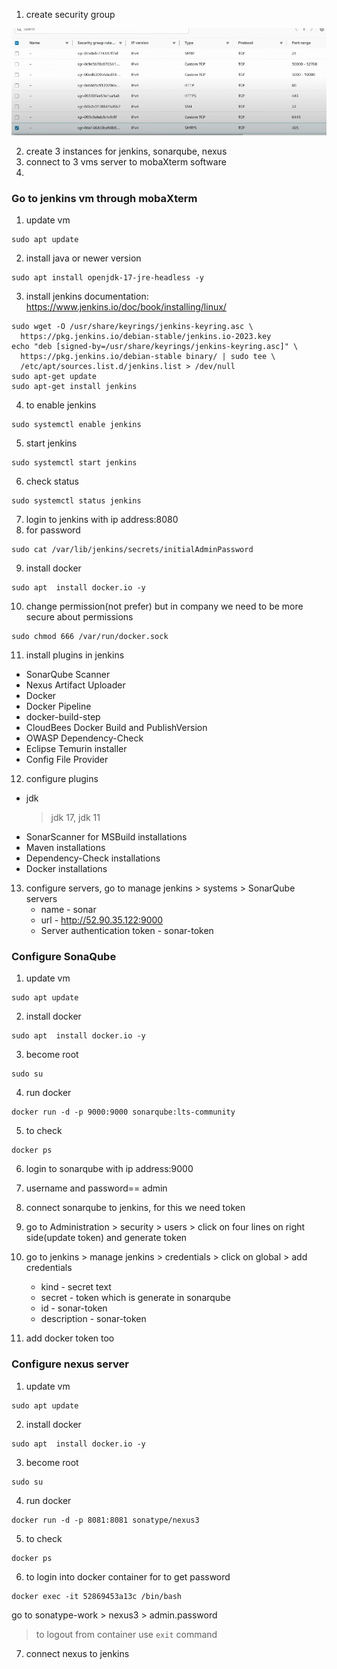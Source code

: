 1. create security group
   
![image alt](https://github.com/KarampudiKarthik/Devops-Projects/blob/main/images/2.PNG?raw=true)

2. create 3 instances for jenkins, sonarqube, nexus
3. connect to 3 vms server to mobaXterm software
4. 
### Go to jenkins vm through mobaXterm
1. update vm
```
sudo apt update
```

2. install java or newer version
```
sudo apt install openjdk-17-jre-headless -y
```
3. install jenkins
documentation: https://www.jenkins.io/doc/book/installing/linux/
```
sudo wget -O /usr/share/keyrings/jenkins-keyring.asc \
  https://pkg.jenkins.io/debian-stable/jenkins.io-2023.key
echo "deb [signed-by=/usr/share/keyrings/jenkins-keyring.asc]" \
  https://pkg.jenkins.io/debian-stable binary/ | sudo tee \
  /etc/apt/sources.list.d/jenkins.list > /dev/null
sudo apt-get update
sudo apt-get install jenkins
```
4. to enable jenkins
```
sudo systemctl enable jenkins
```
5. start jenkins
```
sudo systemctl start jenkins
```
6. check status
```
sudo systemctl status jenkins
```
7. login to jenkins with ip address:8080
8. for password
```
sudo cat /var/lib/jenkins/secrets/initialAdminPassword
```
9. install docker
```
sudo apt  install docker.io -y
```
10. change permission(not prefer) but in company we need to be more secure about permissions
```
sudo chmod 666 /var/run/docker.sock
```
11. install plugins in jenkins
* SonarQube Scanner
* Nexus Artifact Uploader
* Docker 
* Docker Pipeline
* docker-build-step
* CloudBees Docker Build and PublishVersion
* OWASP Dependency-Check
* Eclipse Temurin installer
* Config File Provider
  
12. configure plugins
* jdk
  > jdk 17, jdk 11
* SonarScanner for MSBuild installations
* Maven installations
* Dependency-Check installations
* Docker installations

13. configure servers, go to manage jenkins > systems > SonarQube servers
    * name - sonar
    * url - http://52.90.35.122:9000
    * Server authentication token - sonar-token


### Configure SonaQube
1. update vm
```
sudo apt update
```
2. install docker
```
sudo apt  install docker.io -y
```
3. become root
```
sudo su
```
4. run docker
```
docker run -d -p 9000:9000 sonarqube:lts-community
```
5. to check
```
docker ps
```
6. login to sonarqube with ip address:9000
7. username and password== admin
8. connect sonarqube to jenkins, for this we need token
9. go to Administration > security > users > click on four lines on right side(update token) and generate token
10. go to jenkins > manage jenkins > credentials > click on global > add credentials
    * kind - secret text
    * secret - token which is generate in sonarqube
    * id - sonar-token
    * description - sonar-token

11. add docker token too


### Configure nexus server
1. update vm
```
sudo apt update
```
2. install docker
```
sudo apt  install docker.io -y
```
3. become root
```
sudo su
```
4. run docker
```
docker run -d -p 8081:8081 sonatype/nexus3
```
5. to check
```
docker ps
```
6. to login into docker container for to get password
```
docker exec -it 52869453a13c /bin/bash
```
go to  sonatype-work > nexus3 > admin.password

> to logout from container use `exit` command

7. connect nexus to jenkins






 
